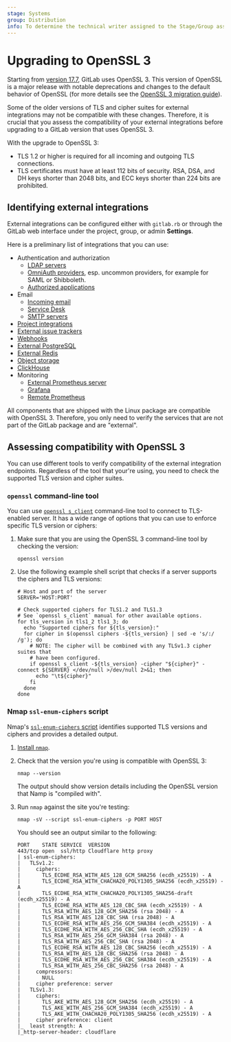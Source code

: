 ```yaml
---
stage: Systems
group: Distribution
info: To determine the technical writer assigned to the Stage/Group associated with this page, see https://handbook.gitlab.com/handbook/product/ux/technical-writing/#assignments
---
```


# Upgrading to OpenSSL 3

Starting from [version 17.7](https://docs.gitlab.com/ee/update/versions/gitlab_17_changes.html#1770),
GitLab uses OpenSSL 3. This version of OpenSSL is a major release with notable
deprecations and changes to the default behavior of OpenSSL (for more details
see the [OpenSSL 3 migration guide](https://docs.openssl.org/3.0/man7/migration_guide/)).

Some of the older versions of TLS and cipher suites for external integrations
may not be compatible with these changes. Therefore, it is crucial that you
assess the compatibility of your external integrations before upgrading to a
GitLab version that uses OpenSSL 3.

With the upgrade to OpenSSL 3:

- TLS 1.2 or higher is required for all incoming and outgoing TLS connections.
- TLS certificates must have at least 112 bits of security. RSA, DSA, and DH
  keys shorter than 2048 bits, and ECC keys shorter than 224 bits are
  prohibited.

## Identifying external integrations

External integrations can be configured either with `gitlab.rb` or through the
GitLab web interface under the project, group, or admin **Settings**.

Here is a preliminary list of integrations that you can use:

- Authentication and authorization
  - [LDAP servers](https://docs.gitlab.com/ee/administration/auth/ldap/)
  - [OmniAuth providers](https://docs.gitlab.com/ee/integration/omniauth.html),
     esp. uncommon providers, for example for SAML or Shibboleth.
  - [Authorized applications](https://docs.gitlab.com/ee/integration/oauth_provider.html#view-all-authorized-applications)
- Email
  - [Incoming email](https://docs.gitlab.com/ee/administration/incoming_email.html#configuration-examples)
  - [Service Desk](https://docs.gitlab.com/ee/user/project/service_desk/configure.html)
  - [SMTP servers](../smtp.md)
- [Project integrations](https://docs.gitlab.com/ee/user/project/integrations/index.html)
- [External issue trackers](https://docs.gitlab.com/ee/integration/external-issue-tracker.html)
- [Webhooks](https://docs.gitlab.com/ee/user/project/integrations/webhooks.html)
- [External PostgreSQL](https://docs.gitlab.com/ee/administration/postgresql/external.html)
- [External Redis](https://docs.gitlab.com/ee/administration/redis/replication_and_failover_external.html)
- [Object storage](https://docs.gitlab.com/ee/administration/object_storage.html)
- [ClickHouse](https://docs.gitlab.com/ee/integration/clickhouse.html)
- Monitoring
  - [External Prometheus server](https://docs.gitlab.com/ee/administration/monitoring/prometheus/#using-an-external-prometheus-server)
  - [Grafana](https://docs.gitlab.com/ee/administration/monitoring/performance/grafana_configuration.html)
  - [Remote Prometheus](../prometheus.md#remote-readwrite)

All components that are shipped with the Linux package are compatible with
OpenSSL 3. Therefore, you only need to verify the services that are not part of
the GitLab package and are "external".

## Assessing compatibility with OpenSSL 3

You can use different tools to verify compatibility of the external integration
endpoints. Regardless of the tool that your're using, you need to check the
supported TLS version and cipher suites.

### `openssl` command-line tool

You can use [`openssl s_client`](https://docs.openssl.org/3.0/man1/openssl-s_client/)
command-line tool to connect to TLS-enabled server. It has a wide range of
options that you can use to enforce specific TLS version or ciphers:

1. Make sure that you are using the OpenSSL 3 command-line tool by checking
   the version:

   ```shell
   openssl version
   ```

1. Use the following example shell script that checks if a server supports the ciphers
   and TLS versions:

   ```shell
   # Host and port of the server
   SERVER='HOST:PORT'

   # Check supported ciphers for TLS1.2 and TLS1.3
   # See `openssl s_client` manual for other available options.
   for tls_version in tls1_2 tls1_3; do
     echo "Supported ciphers for ${tls_version}:"
     for cipher in $(openssl ciphers -${tls_version} | sed -e 's/:/ /g'); do
       # NOTE: The cipher will be combined with any TLSv1.3 cipher suites that
       # have been configured.
       if openssl s_client -${tls_version} -cipher "${cipher}" -connect ${SERVER} </dev/null >/dev/null 2>&1; then
         echo "\t${cipher}"
       fi
     done
   done
   ```

### Nmap `ssl-enum-ciphers` script

Nmap's [`ssl-enum-ciphers` script](https://nmap.org/nsedoc/scripts/ssl-enum-ciphers.html)
identifies supported TLS versions and ciphers and provides a detailed output.

1. [Install `nmap`](https://nmap.org/book/install.html).
1. Check that the version you're using is compatible with OpenSSL 3:

   ```shell
   nmap --version
   ```

   The output should show version details including the OpenSSL version that
   Namp is "compiled with".

1. Run `nmap` against the site you're testing:

   ```shell
   nmap -sV --script ssl-enum-ciphers -p PORT HOST
   ```

   You should see an output similar to the following:

   ```plaintext
   PORT    STATE SERVICE  VERSION
   443/tcp open  ssl/http Cloudflare http proxy
   | ssl-enum-ciphers:
   |   TLSv1.2:
   |     ciphers:
   |       TLS_ECDHE_RSA_WITH_AES_128_GCM_SHA256 (ecdh_x25519) - A
   |       TLS_ECDHE_RSA_WITH_CHACHA20_POLY1305_SHA256 (ecdh_x25519) - A
   |       TLS_ECDHE_RSA_WITH_CHACHA20_POLY1305_SHA256-draft (ecdh_x25519) - A
   |       TLS_ECDHE_RSA_WITH_AES_128_CBC_SHA (ecdh_x25519) - A
   |       TLS_RSA_WITH_AES_128_GCM_SHA256 (rsa 2048) - A
   |       TLS_RSA_WITH_AES_128_CBC_SHA (rsa 2048) - A
   |       TLS_ECDHE_RSA_WITH_AES_256_GCM_SHA384 (ecdh_x25519) - A
   |       TLS_ECDHE_RSA_WITH_AES_256_CBC_SHA (ecdh_x25519) - A
   |       TLS_RSA_WITH_AES_256_GCM_SHA384 (rsa 2048) - A
   |       TLS_RSA_WITH_AES_256_CBC_SHA (rsa 2048) - A
   |       TLS_ECDHE_RSA_WITH_AES_128_CBC_SHA256 (ecdh_x25519) - A
   |       TLS_RSA_WITH_AES_128_CBC_SHA256 (rsa 2048) - A
   |       TLS_ECDHE_RSA_WITH_AES_256_CBC_SHA384 (ecdh_x25519) - A
   |       TLS_RSA_WITH_AES_256_CBC_SHA256 (rsa 2048) - A
   |     compressors:
   |       NULL
   |     cipher preference: server
   |   TLSv1.3:
   |     ciphers:
   |       TLS_AKE_WITH_AES_128_GCM_SHA256 (ecdh_x25519) - A
   |       TLS_AKE_WITH_AES_256_GCM_SHA384 (ecdh_x25519) - A
   |       TLS_AKE_WITH_CHACHA20_POLY1305_SHA256 (ecdh_x25519) - A
   |     cipher preference: client
   |_  least strength: A
   |_http-server-header: cloudflare
   ```
